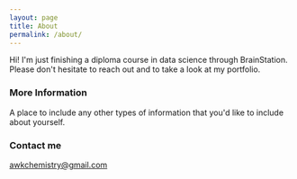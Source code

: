 ```yaml
---
layout: page
title: About
permalink: /about/
---
```


Hi! I'm just finishing a diploma course in data science through BrainStation. Please don't hesitate to reach out and to take a look at my portfolio.

### More Information

A place to include any other types of information that you'd like to include about yourself.

### Contact me

[awkchemistry@gmail.com](mailto:awkchemistry@gmail.com)